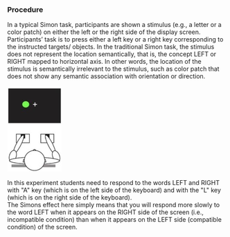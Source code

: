### Procedure
In a typical Simon task, participants are shown a stimulus (e.g., a letter or a color patch) on either the left or the right side of the display screen. Participants’ task is to press either a left key or a right key corresponding to the instructed targets/ objects. In the traditional Simon task, the stimulus does not represent the location semantically, that is, the concept LEFT or RIGHT mapped to horizontal axis. In other words, the location of the stimulus is semantically irrelevant to the stimulus, such as color patch that does not show any semantic association with orientation or direction.<br>

![Figure 1: Simon Schematic](images/simonschematic.jpg)

In this experiment students need to respond to the words LEFT and RIGHT with "A" key (which is on the left side of the keyboard) and with the "L" key (which is on the right side of the keyboard).
<br>
The Simons effect here simply means that you will respond more slowly to the word LEFT when it appears on the RIGHT side of the screen (i.e., incompatible condition) than when it appears on the LEFT side (compatible condition) of the screen.
<br>

